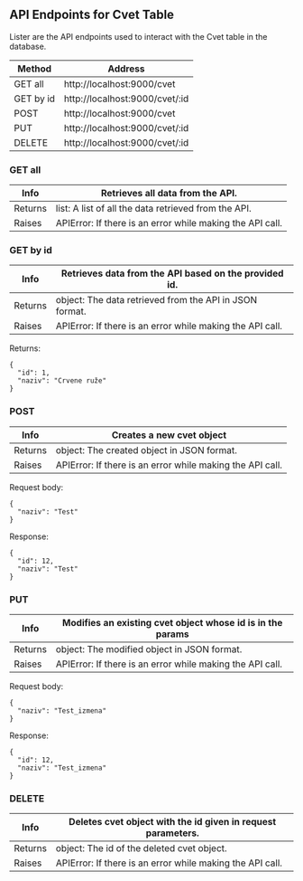 ## API Endpoints for Cvet Table
Lister are the API endpoints used to interact with the Cvet table in the database.

| Method      | Address                           |
|-------------|-----------------------------------|
| GET all     | http://localhost:9000/cvet        |
| GET by id   | http://localhost:9000/cvet/:id    |
| POST        | http://localhost:9000/cvet        |
| PUT         | http://localhost:9000/cvet/:id    |
| DELETE      | http://localhost:9000/cvet/:id    |


### GET all

| Info    | Retrieves all data from the API.                            |
|---------|-------------------------------------------------------------|
| Returns | list: A list of all the data retrieved from the API.        |
| Raises  | APIError:  If there is an error while making the API call.  |

### GET by id

| Info    | Retrieves data from the API based on the provided id.        |
|---------|--------------------------------------------------------------|
| Returns | object: The data retrieved from the API in JSON format.      |
| Raises  | APIError: If there is an error while making the API call.    |

Returns:
```
{
  "id": 1,
  "naziv": "Crvene ruže"
}
```

### POST

| Info    | Creates a new cvet object                                    |
|---------|--------------------------------------------------------------|
| Returns | object: The created object in JSON format.                   |
| Raises  | APIError: If there is an error while making the API call.    |

Request body:
```
{
  "naziv": "Test"
}
```

Response:
```
{
  "id": 12,
  "naziv": "Test"
}
```

### PUT

| Info    | Modifies an existing cvet object whose id is in the params   |
|---------|--------------------------------------------------------------|
| Returns | object: The modified object in JSON format.                  |
| Raises  | APIError: If there is an error while making the API call.    |

Request body:
```
{
  "naziv": "Test_izmena"
}
```

Response:
```
{
  "id": 12,
  "naziv": "Test_izmena"
}
```

### DELETE

| Info    | Deletes cvet object with the id given in request parameters. |
|---------|--------------------------------------------------------------|
| Returns | object: The id of the deleted cvet object.                   |
| Raises  | APIError: If there is an error while making the API call.    |

